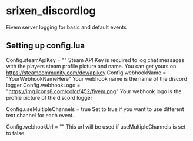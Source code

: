 # srixen_discordlog
Fivem server logging for basic and default events

## Setting up config.lua

Config.steamApiKey = "" Steam API Key is required to log chat messages with the players steam profile picture and name. You can get yours on: https://steamcommunity.com/dev/apikey
Config.webhookName = "YourWebhookNameHere" Your webhook name is the name of the discord logger 
Config.webhookLogo = "https://img.icons8.com/color/452/fivem.png" Your webhook logo is the profile picture of the discord logger

Config.useMultipleChannels = true Set to true if you want to use different text channel for each event.

Config.webhookUrl = "" This url will be used if useMultipleChannels is set to false.

